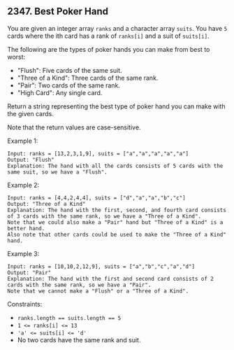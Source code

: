 ## 2347. Best Poker Hand

You are given an integer array `ranks` and a character array `suits`. You have `5` cards where the ith card has a rank of `ranks[i]` and a suit of `suits[i]`.

The following are the types of poker hands you can make from best to worst:

- "Flush": Five cards of the same suit.
- "Three of a Kind": Three cards of the same rank.
- "Pair": Two cards of the same rank.
- "High Card": Any single card.

Return a string representing the best type of poker hand you can make with the given cards.

Note that the return values are case-sensitive.

Example 1:

```
Input: ranks = [13,2,3,1,9], suits = ["a","a","a","a","a"]
Output: "Flush"
Explanation: The hand with all the cards consists of 5 cards with the same suit, so we have a "Flush".
```

Example 2:

```
Input: ranks = [4,4,2,4,4], suits = ["d","a","a","b","c"]
Output: "Three of a Kind"
Explanation: The hand with the first, second, and fourth card consists of 3 cards with the same rank, so we have a "Three of a Kind".
Note that we could also make a "Pair" hand but "Three of a Kind" is a better hand.
Also note that other cards could be used to make the "Three of a Kind" hand.
```

Example 3:

```
Input: ranks = [10,10,2,12,9], suits = ["a","b","c","a","d"]
Output: "Pair"
Explanation: The hand with the first and second card consists of 2 cards with the same rank, so we have a "Pair".
Note that we cannot make a "Flush" or a "Three of a Kind".
```

Constraints:

- `ranks.length == suits.length == 5`
- `1 <= ranks[i] <= 13`
- `'a' <= suits[i] <= 'd'`
- No two cards have the same rank and suit.
